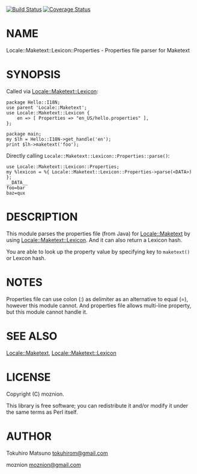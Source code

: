 [![Build Status](https://travis-ci.org/moznion/Locale-Maketext-Lexicon-Properties.png?branch=master)](https://travis-ci.org/moznion/Locale-Maketext-Lexicon-Properties) [![Coverage Status](https://coveralls.io/repos/moznion/Locale-Maketext-Lexicon-Properties/badge.png?branch=master)](https://coveralls.io/r/moznion/Locale-Maketext-Lexicon-Properties?branch=master)
# NAME

Locale::Maketext::Lexicon::Properties - Properties file parser for Maketext

# SYNOPSIS

Called via [Locale::Maketext::Lexicon](https://metacpan.org/pod/Locale::Maketext::Lexicon):

    package Hello::I18N;
    use parent 'Locale::Maketext';
    use Locale::Maketext::Lexicon {
        en => [ Properties => "en_US/hello.properties" ],
    };

    package main;
    my $lh = Hello::I18N->get_handle('en');
    print $lh->maketext('foo');

Directly calling `Locale::Maketext::Lexicon::Properties::parse()`:

    use Locale::Maketext::Lexicon::Properties;
    my %lexicon = %{ Locale::Maketext::Lexicon::Properties->parse(<DATA>) };
    __DATA__
    foo=bar
    baz=qux

# DESCRIPTION

This module parses the properties file (from Java) for [Locale::Maketext](https://metacpan.org/pod/Locale::Maketext) by using [Locale::Maketext::Lexicon](https://metacpan.org/pod/Locale::Maketext::Lexicon). And it can also return a Lexicon hash.

You are able to look up the property value by specifying key to `maketext()` or Lexcon hash.

# NOTES

Properties file can use colon (:) as delimiter as an alternative to equal (=), however this module cannot.
And properties file allows multi-line property, but this module cannot handle it.

# SEE ALSO

[Locale::Maketext](https://metacpan.org/pod/Locale::Maketext), [Locale::Maketext::Lexicon](https://metacpan.org/pod/Locale::Maketext::Lexicon)

# LICENSE

Copyright (C) moznion.

This library is free software; you can redistribute it and/or modify
it under the same terms as Perl itself.

# AUTHOR

Tokuhiro Matsuno <tokuhirom@gmail.com>

moznion <moznion@gmail.com>
